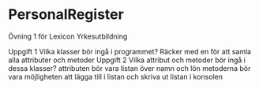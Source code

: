 # PersonalRegister
Övning 1 för Lexicon Yrkesutbildning

Uppgift 1
Vilka klasser bör ingå i programmet?
    Räcker med en för att samla alla attributer och metoder
Uppgift 2
Vilka attribut och metoder bör ingå i dessa klasser?
    attributen bör vara listan över namn och lön
    metoderna bör vara möjligheten att lägga till i listan och skriva ut listan i konsolen
